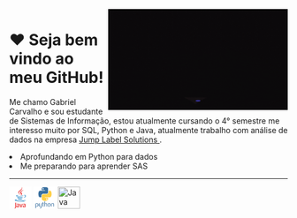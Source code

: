 <img src = "giphy.gif" width ="325px" align = "right">
<h1>❤ Seja bem vindo ao meu GitHub! </h1>
<p> Me chamo Gabriel Carvalho e sou estudante de Sistemas de Informação, estou atualmente cursando o 4° semestre me interesso muito por SQL, Python e Java, atualmente trabalho com análise de dados na empresa <a href = "https://www.jumplabel.com.br/"> Jump Label Solutions </a>. </p>

<li> Aprofundando em Python para dados </li>
<li> Me preparando para aprender SAS </li>

---

<div>
  <img src = "https://raw.githubusercontent.com/devicons/devicon/1119b9f84c0290e0f0b38982099a2bd027a48bf1/icons/java/java-original-wordmark.svg" title = "Java" width = "40" height = "40"/>
  <img src = "https://raw.githubusercontent.com/devicons/devicon/1119b9f84c0290e0f0b38982099a2bd027a48bf1/icons/python/python-original-wordmark.svg" title = "Java" width = "40" height = "40"/>
  <img src = "https://img.icons8.com/color/480/teradata.png" title = "Java" width = "40" height = "40"/>
 </div>
